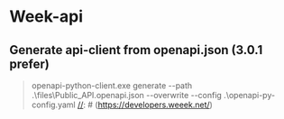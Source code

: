 # Week-api

## Generate api-client from openapi.json (3.0.1 prefer)

[//]: # (> openapi-python-client.exe generate --path .\Public_API.openapi.json --overwrite  )
> openapi-python-client.exe generate --path .\files\Public_API.openapi.json --overwrite --config .\openapi-py-config.yaml
[//]: # (https://developers.weeek.net/)
